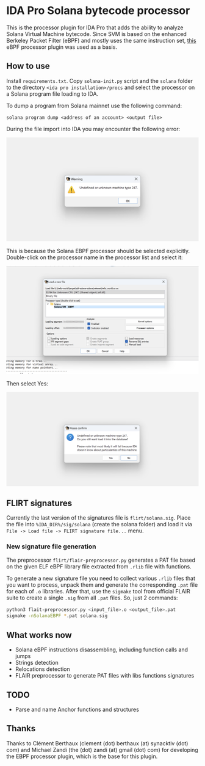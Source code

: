 # IDA Pro Solana bytecode processor

This is the processor plugin for IDA Pro that adds the ability to analyze Solana Virtual Machine bytecode. Since SVM is based on the enhanced Berkeley Packet Filter (eBPF) and mostly uses the same instruction set, [this](https://github.com/zandi/eBPF_processor) eBPF processor plugin was used as a basis.

## How to use

Install `requirements.txt`. Copy `solana-init.py` script and the `solana` folder to the directory `<ida pro installation>/procs` and select the processor on a Solana program file loading to IDA.

To dump a program from Solana mainnet use the following command:

```
solana program dump <address of an account> <output file>
```

During the file import into IDA you may encounter the following error:

![](./img/1.png)

This is because the Solana EBPF processor should be selected explicitly. Double-click on the processor name in the processor list and select it:

![](./img/2.png)

Then select Yes:

![](./img/3.png)


## FLIRT signatures

Currently the last version of the signatures file is `flirt/solana.sig`. Place the file into `%IDA_DIR%/sig/solana` (create the solana folder) and load it via `File -> Load file -> FLIRT signature file...` menu.

### New signature file generation

The preprocessor `flirt/flair-preprocessor.py` generates a PAT file based on the given ELF eBPF library file extracted from `.rlib` file with functions.

To generate a new signature file you need to collect various `.rlib` files that you want to process, unpack them and generate the corresponding `.pat` file for each of `.o` libraries. After that, use the `sigmake` tool from official FLAIR suite to create a single `.sig` from all `.pat` files. So, just 2 commands:

```bash
python3 flait-preprocessor.py <input_file>.o <output_file>.pat
sigmake -nSolanaEBPF *.pat solana.sig
```

## What works now

* Solana eBPF instructions disassembling, including function calls and jumps
* Strings detection
* Relocations detection
* FLAIR preprocessor to generate PAT files with libs functions signatures

## TODO

* Parse and name Anchor functions and structures

## Thanks

Thanks to Clément Berthaux (clement (dot) berthaux (at) synacktiv (dot) com) and Michael Zandi (the (dot) zandi (at) gmail (dot) com) for developing the EBPF processor plugin, which is the base for this plugin.